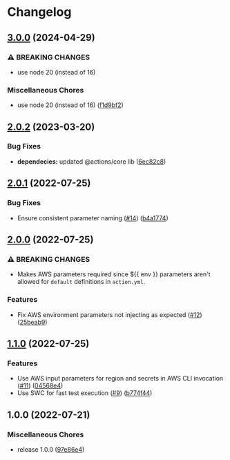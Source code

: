 # Changelog

## [3.0.0](https://github.com/pleo-io/s3-cache-action/compare/v2.0.2...v3.0.0) (2024-04-29)


### ⚠ BREAKING CHANGES

* use node 20 (instead of 16)

### Miscellaneous Chores

* use node 20 (instead of 16) ([f1d9bf2](https://github.com/pleo-io/s3-cache-action/commit/f1d9bf2322b5a8ce7825fc3b280c56fca64bbead))

## [2.0.2](https://github.com/pleo-io/s3-cache-action/compare/v2.0.1...v2.0.2) (2023-03-20)


### Bug Fixes

* **dependecies:** updated @actions/core lib ([6ec82c8](https://github.com/pleo-io/s3-cache-action/commit/6ec82c854dc342ff41c5ab558981a7b5c6ea3435))

## [2.0.1](https://github.com/pleo-oss/s3-cache-action/compare/v2.0.0...v2.0.1) (2022-07-25)


### Bug Fixes

* Ensure consistent parameter naming ([#14](https://github.com/pleo-oss/s3-cache-action/issues/14)) ([b4a1774](https://github.com/pleo-oss/s3-cache-action/commit/b4a177420fa30238c4524b6d6e0d71870d660585))

## [2.0.0](https://github.com/pleo-oss/s3-cache-action/compare/v1.1.0...v2.0.0) (2022-07-25)


### ⚠ BREAKING CHANGES

* Makes AWS parameters required since ${{ env }} parameters aren't allowed for `default` definitions in `action.yml`.

### Features

* Fix AWS environment parameters not injecting as expected  ([#12](https://github.com/pleo-oss/s3-cache-action/issues/12)) ([25beab9](https://github.com/pleo-oss/s3-cache-action/commit/25beab95c6878c1f757338afe2ea11727fee6854))

## [1.1.0](https://github.com/pleo-oss/s3-cache-action/compare/v1.0.0...v1.1.0) (2022-07-25)


### Features

* Use AWS input parameters for region and secrets in AWS CLI invocation ([#11](https://github.com/pleo-oss/s3-cache-action/issues/11)) ([04568e4](https://github.com/pleo-oss/s3-cache-action/commit/04568e46e6e118dad59c319a1efedc9627fc7fda))
* Use SWC for fast test execution ([#9](https://github.com/pleo-oss/s3-cache-action/issues/9)) ([b774f44](https://github.com/pleo-oss/s3-cache-action/commit/b774f445b633244e86a583081f2c17c413c4390c))

## 1.0.0 (2022-07-21)


### Miscellaneous Chores

* release 1.0.0 ([97e86e4](https://github.com/pleo-oss/s3-cache-action/commit/97e86e43f45ed9c04d892fc70fd638f76bc11b45))
